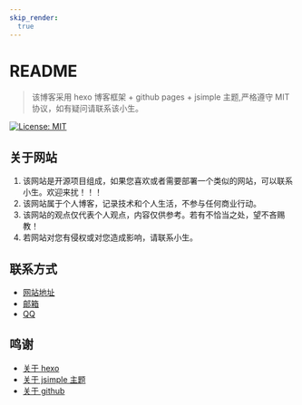 ```yaml
---
skip_render:
  true
---
```

# README
> 该博客采用 hexo 博客框架 + github pages + jsimple 主题,严格遵守 MIT
> 协议，如有疑问请联系该小生。

[![License: MIT](https://img.shields.io/badge/License-MIT-green.svg)](https://opensource.org/licenses/MIT)
## 关于网站
1. 该网站是开源项目组成，如果您喜欢或者需要部署一个类似的网站，可以联系小生。欢迎来扰！！！
2. 该网站属于个人博客，记录技术和个人生活，不参与任何商业行动。
3. 该网站的观点仅代表个人观点，内容仅供参考。若有不恰当之处，望不吝赐教！
4. 若网站对您有侵权或对您造成影响，请联系小生。

## 联系方式
- [网站地址](www.bestzzzc.cn)
- [邮箱](johntoms@163.com)
- [QQ](1553977967)

## 鸣谢
- [关于 hexo](https://hexo.io/zh-cn/)
- [关于 jsimple 主题](https://github.com/tangkunyin/hexo-theme-jsimple)
-  [关于 github](https://github.com)
